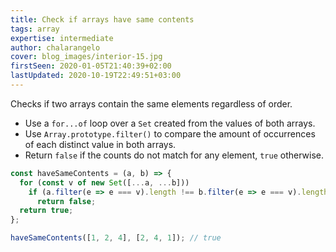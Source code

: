 ```yaml
---
title: Check if arrays have same contents
tags: array
expertise: intermediate
author: chalarangelo
cover: blog_images/interior-15.jpg
firstSeen: 2020-01-05T21:40:39+02:00
lastUpdated: 2020-10-19T22:49:51+03:00
---
```


Checks if two arrays contain the same elements regardless of order.

- Use a `for...of` loop over a `Set` created from the values of both arrays.
- Use `Array.prototype.filter()` to compare the amount of occurrences of each distinct value in both arrays.
- Return `false` if the counts do not match for any element, `true` otherwise.

```js
const haveSameContents = (a, b) => {
  for (const v of new Set([...a, ...b]))
    if (a.filter(e => e === v).length !== b.filter(e => e === v).length)
      return false;
  return true;
};
```

```js
haveSameContents([1, 2, 4], [2, 4, 1]); // true
```

